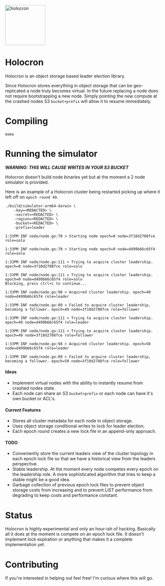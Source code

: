 <img src="https://cdn-icons-png.flaticon.com/512/9227/9227748.png" alt="holocron" width="130"/>

# Holocron
Holocron is an object storage based leader election library.

Since Holocron stores everything in object storage that can be geo-replicated a node truly becomes virtual. In the future replacing a node does not require bootstrapping a new node. Simply pointing the new compute at the crashed nodes S3 `bucket+prefix` will allow it to resume immediately.

# Compiling
```
make
```

# Running the simulator
**_WARNING: THIS WILL CAUSE WRITES IN YOUR S3 BUCKET_**

Holocron doesn't build node binaries yet but at the moment a 2 node simulator is provided.

Here is an example of a Holocron cluster being restarted picking up where it left off on `epoch round 49`.
```
./build/simulator-arm64-darwin \
    -key=<REDACTED> \
    -secret=<REDACTED> \ 
    -region=<REDACTED> \
    -bucket=<REDACTED> \
    -prefix=leader
```
```
1:33PM INF node/node.go:70 > Starting node epoch=0 node=3f10d2708fce role=solo

1:33PM INF node/node.go:70 > Starting node epoch=0 node=d499b66c65f4 role=solo

1:33PM INF node/node.go:111 > Trying to acquire cluster leadership. epoch=0 node=3f10d2708fce role=solo

1:33PM INF node/node.go:111 > Trying to acquire cluster leadership. epoch=0 node=d499b66c65f4 role=solo
Blocking, press ctrl+c to continue...

1:33PM INF node/node.go:98 > Acquired cluster leadership. epoch=49 node=d499b66c65f4 role=leader

1:33PM INF node/node.go:89 > Failed to acquire cluster leadership, becoming a follower. epoch=49 node=3f10d2708fce role=follower

1:33PM INF node/node.go:111 > Trying to acquire cluster leadership. epoch=49 node=d499b66c65f4 role=leader

1:33PM INF node/node.go:111 > Trying to acquire cluster leadership. epoch=49 node=3f10d2708fce role=follower

1:33PM INF node/node.go:98 > Acquired cluster leadership. epoch=50 node=d499b66c65f4 role=leader

1:33PM INF node/node.go:89 > Failed to acquire cluster leadership, becoming a follower. epoch=50 node=3f10d2708fce role=follower
```

#### Ideas
- Implement virtual nodes with the ability to instantly resume from crashed nodes state.
- Each node can share an S3 `bucket+prefix` or each node can have it's own bucket or ACL's.

#### Current Features
- Stores all cluster metadata for each node in object storage.
- Uses object storage conditional writes to lock for leader election.
- Each epoch round creates a new lock file in an append-only approach.

#### TODO
- Conveniently store the current leaders view of the cluster topology in each epoch lock file so that we have a historical view from the leaders perspective.
- Stable leadership. At the moment every node competes every epoch on the leadership role. A more sophisticated algorithm that tries to keep a stable might be a good idea.
- Garbage collection of previous epoch lock files to prevent object storage costs from increasing and to prevent LIST performance from degrading to keep costs and performance constant.

# Status
Holocron is highly experimental and only an hour-ish of hacking. Basically all it does at the moment is compete on an epoch lock file. It doesn't implement lock expiration or anything that makes it a complete implementation yet.

# Contributing
If you're interested in helping out feel free! I'm curious where this will go.
